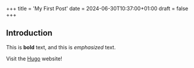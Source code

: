 +++
title = 'My First Post'
date = 2024-06-30T10:37:00+01:00
draft = false
+++
## Introduction

This is **bold** text, and this is *emphasized* text.

Visit the [Hugo](https://gohugo.io) website!